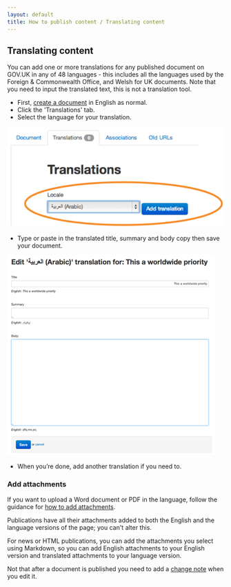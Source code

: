 ```yaml
---
layout: default
title: How to publish content / Translating content
---
```


## Translating content

You can add one or more translations for any published document on GOV.UK in any of 48 languages - this includes all the languages used by the Foreign & Commonwealth Office, and Welsh for UK documents. Note that you need to input the translated text, this is not a translation tool.

* First, [create a document](/inside-government-admin-guide/creating-documents/create-a-new-doc.html) in English as normal.
* Click the 'Translations' tab.
* Select the language for your translation.

![Translating docs 4](translating-docs-4.png)

* Type or paste in the translated title, summary and body copy then save your document.

![Translating docs 5](translating-docs-5.png)

* When you’re done, add another translation if you need to.


### Add attachments

If you want to upload a Word document or PDF in the language, follow the guidance for [how to add attachments](http://alphagov.github.io/inside-government-admin-guide/creating-documents/add-attachments.html). 

Publications have all their attachments added to both the English and the language versions of the page; you can't alter this. 

For news or HTML publications, you can add the attachments you select using Markdown, so you can add English attachments to your English version and translated attachments to your language version. 

Not that after a document is published you need to add a [change note](http://alphagov.github.io/inside-government-admin-guide/creating-documents/editing-a-doc.html) when you edit it.
